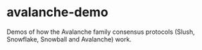 # avalanche-demo

Demos of how the Avalanche family consensus protocols (Slush, Snowflake, Snowball and Avalanche) work.
